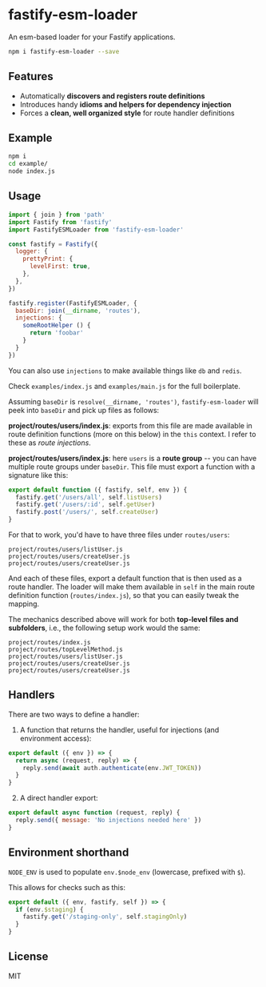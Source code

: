 # fastify-esm-loader

An esm-based loader for your Fastify applications.

```sh
npm i fastify-esm-loader --save
```

## Features

- Automatically **discovers and registers route definitions**
- Introduces handy **idioms and helpers for dependency injection**
- Forces a **clean, well organized style** for route handler definitions

## Example

```sh
npm i
cd example/
node index.js
```

## Usage

```js
import { join } from 'path'
import Fastify from 'fastify'
import FastifyESMLoader from 'fastify-esm-loader'

const fastify = Fastify({
  logger: {
    prettyPrint: {
      levelFirst: true,
    },
  },
})

fastify.register(FastifyESMLoader, {
  baseDir: join(__dirname, 'routes'),
  injections: {
    someRootHelper () {
      return 'foobar'
    }
  }
})
```

You can also use `injections` to make available things like `db` and `redis`.

Check `examples/index.js` and `examples/main.js` for the full boilerplate.

Assuming `baseDir` is `resolve(__dirname, 'routes')`, `fastify-esm-loader` will 
peek into `baseDir` and pick up files as follows:

**project/routes/users/index.js**: exports from this file are made available in 
route definition functions (more on this below) in the `this` context. I refer
to these as _route injections_.

**project/routes/users/index.js**: here `users` is a **route group** -- you
can have multiple route groups under `baseDir`. This file must export a function
with a signature like this:

```js
export default function ({ fastify, self, env }) {
  fastify.get('/users/all', self.listUsers)
  fastify.get('/users/:id', self.getUser)
  fastify.post('/users/', self.createUser)
}
```

For that to work, you'd have to have three files under `routes/users`:

```
project/routes/users/listUser.js
project/routes/users/createUser.js
project/routes/users/createUser.js
```

And each of these files, export a default function that is then used as a route
handler. The loader will make them available in `self` in the main route 
definition function (`routes/index.js`), so that you can easily tweak the mapping.

The mechanics described above will work for both **top-level files and 
subfolders**, i.e., the following setup work would the same:

```
project/routes/index.js
project/routes/topLevelMethod.js
project/routes/users/listUser.js
project/routes/users/createUser.js
project/routes/users/createUser.js
```

## Handlers

There are two ways to define a handler:

1. A function that returns the handler, useful for injections (and environment access):

```js
export default ({ env }) => {
  return async (request, reply) => {
    reply.send(await auth.authenticate(env.JWT_TOKEN))
  }
}
```

2. A direct handler export:

```js
export default async function (request, reply) {
  reply.send({ message: 'No injections needed here' })
}
```

## Environment shorthand

`NODE_ENV` is used to populate `env.$node_env` (lowercase, prefixed with `$`).

This allows for checks such as this:

```js
export default ({ env, fastify, self }) => {
  if (env.$staging) {
    fastify.get('/staging-only', self.stagingOnly)
  }
}
```

## License

MIT
